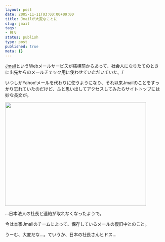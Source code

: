 ```yaml
---
layout: post
date: 2005-11-11T03:00:00+09:00
title: Jmailが大変なことに
slug: jmail
tags:
- 日々
status: publish
type: post
published: true
meta: {}
---
```

<a href="http://jmail.co.jp/">Jmail</a>というWebメールサービスが結構前からあって、社会人になりたてのときに出先からのメールチェック用に使わせていただいていた。/<!-- ていうか、前の会社に入ったときのビルの別の階にJmailがあったのだった。少ししたら引っ越ししたみたいだけど。 -->

いつしかYahoo!メールを代わりに使うようになり、それ以来Jmailのことをすっかり忘れていたのだけど、ふと思い出してアクセスしてみたらサイトトップには妙な長文が。

<img src="/images/uploads/051111-thumb.jpg" width="456" height="335" alt="" />

...日本法人の社長と連絡が取れなくなったようで。

今は本家Jmailのチームによって、保存しているメールの復旧中とのこと。

うーむ、大変だな...。ていうか、日本の社長さんヒドス...
